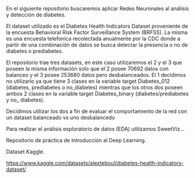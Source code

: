 
En el siguiente repositorio buscaremos aplicar Redes Neuronales al análisis y detección de diabetes. 

El dataset utilizado es el Diabetes Health Indicators Dataset proveniente de la encuesta Behavioral Risk Factor Surveillance System (BRFSS). La misma es una encuesta telefonica recolectada anualmente por la CDC donde a partir de una combinación de datos se busca detectar la presencia o no de diabetes o prediabetes.   

El repositorio trae tres datasets, en este caso utilizaremos el 2 y el 3 que poseen la misma información solo que el 2 posee 70692 datos con balanceo y el 3 posee 253680 datos pero desbalanceados. El 1 decidimos no utilizarlo ya que tiene 3 clases en la variable target Diabetes_012  (diabetes, prediabetes o no_diabetes) mientras que los otros dos poseen ambos 2 clases en la variable target Diabetes_binary  (diabetes/prediabetes y no_ diabetes). 

Decidimos utilizar los dos a fin de evaluar el comportamiento de la red con un dataset balanceado vs uno desbalancedo

Para realizar el análisis exploratorio de datos (EDA) utilizamos SweetViz...


Repositorio de práctica de Introducción al Deep Learning. 

Dataset Kaggle. 

https://www.kaggle.com/datasets/alexteboul/diabetes-health-indicators-dataset/